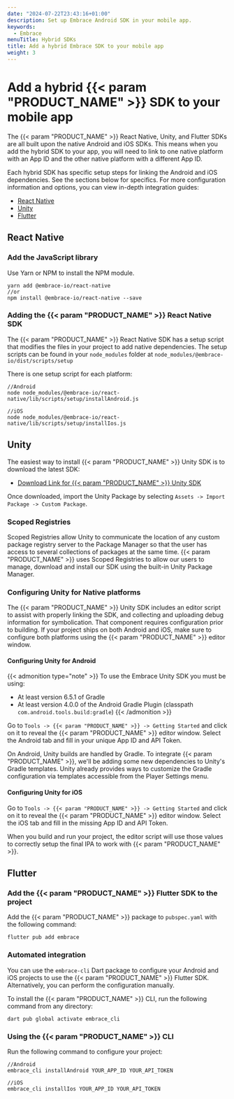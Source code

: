 ```yaml
---
date: "2024-07-22T23:43:16+01:00"
description: Set up Embrace Android SDK in your mobile app.
keywords:
  - Embrace
menuTitle: Hybrid SDKs
title: Add a hybrid Embrace SDK to your mobile app
weight: 3
---
```


# Add a hybrid {{< param "PRODUCT_NAME" >}} SDK to your mobile app

The {{< param "PRODUCT_NAME" >}} React Native, Unity, and Flutter SDKs are all built upon the native Android and iOS SDKs. This means when you add the hybrid SDK to your app, you will need to link to one native platform with an App ID and the other native platform with a different App ID.

Each hybrid SDK has specific setup steps for linking the Android and iOS dependencies. See the sections below for specifics. For more configuration information and options, you can view in-depth integration guides:
- [React Native](https://embrace.io/docs/react-native/integration/add-embrace-sdk/)
- [Unity](https://embrace.io/docs/unity/integration/)
- [Flutter](https://embrace.io/docs/flutter/integration/add-embrace-sdk/)

## React Native

### Add the JavaScript library

Use Yarn or NPM to install the NPM module.

```
yarn add @embrace-io/react-native
//or
npm install @embrace-io/react-native --save
```

### Adding the {{< param "PRODUCT_NAME" >}} React Native SDK

The {{< param "PRODUCT_NAME" >}} React Native SDK has a setup script that modifies the files in your project to add native dependencies. The setup scripts can be found in your `node_modules` folder at `node_modules/@embrace-io/dist/scripts/setup`

There is one setup script for each platform:
```
//Android
node node_modules/@embrace-io/react-native/lib/scripts/setup/installAndroid.js

//iOS
node node_modules/@embrace-io/react-native/lib/scripts/setup/installIos.js
```

## Unity

The easiest way to install {{< param "PRODUCT_NAME" >}} Unity SDK is to download the latest SDK:

- [Download Link for {{< param "PRODUCT_NAME" >}} Unity SDK](https://downloads.embrace.io/EmbraceSDK_1.26.1.unitypackage)

Once downloaded, import the Unity Package by selecting `Assets -> Import Package -> Custom Package`.

### Scoped Registries

Scoped Registries allow Unity to communicate the location of any custom package registry server to the Package Manager so that the user has access to several collections of packages at the same time. {{< param "PRODUCT_NAME" >}} uses Scoped Registries to allow our users to manage, download and install our SDK using the built-in Unity Package Manager.

### Configuring Unity for Native platforms

The {{< param "PRODUCT_NAME" >}} Unity SDK includes an editor script to assist with properly linking the SDK, and collecting and uploading debug information for symbolication. That component requires configuration prior to building. If your project ships on both Android and iOS, make sure to configure both platforms using the {{< param "PRODUCT_NAME" >}} editor window.

#### Configuring Unity for Android

{{< admonition type="note" >}}
To use the Embrace Unity SDK you must be using:
- At least version 6.5.1 of Gradle
- At least version 4.0.0 of the Android Gradle Plugin (classpath `com.android.tools.build:gradle`)
{{< /admonition >}}

Go to `Tools -> {{< param "PRODUCT_NAME" >}} -> Getting Started` and click on it to reveal the {{< param "PRODUCT_NAME" >}} editor window. Select the Android tab and fill in your unique App ID and API Token. 

On Android, Unity builds are handled by Gradle. To integrate {{< param "PRODUCT_NAME" >}}, we'll be adding some new dependencies to Unity's Gradle templates. Unity already provides ways to customize the Gradle configuration via templates accessible from the Player Settings menu.

#### Configuring Unity for iOS

Go to `Tools -> {{< param "PRODUCT_NAME" >}} -> Getting Started` and click on it to reveal the {{< param "PRODUCT_NAME" >}} editor window. Select the iOS tab and fill in the missing App ID and API Token.

When you build and run your project, the editor script will use those values to correctly setup the final IPA to work with {{< param "PRODUCT_NAME" >}}.

## Flutter

### Add the {{< param "PRODUCT_NAME" >}} Flutter SDK to the project

Add the {{< param "PRODUCT_NAME" >}} package to `pubspec.yaml` with the following command:
```
flutter pub add embrace
```

### Automated integration

You can use the `embrace-cli` Dart package to configure your Android and iOS projects to use the {{< param "PRODUCT_NAME" >}} Flutter SDK. Alternatively, you can perform the configuration manually.

To install the {{< param "PRODUCT_NAME" >}} CLI, run the following command from any directory:
```
dart pub global activate embrace_cli
```

### Using the {{< param "PRODUCT_NAME" >}} CLI

Run the following command to configure your project:

```
//Android
embrace_cli installAndroid YOUR_APP_ID YOUR_API_TOKEN

//iOS
embrace_cli installIos YOUR_APP_ID YOUR_API_TOKEN
```
